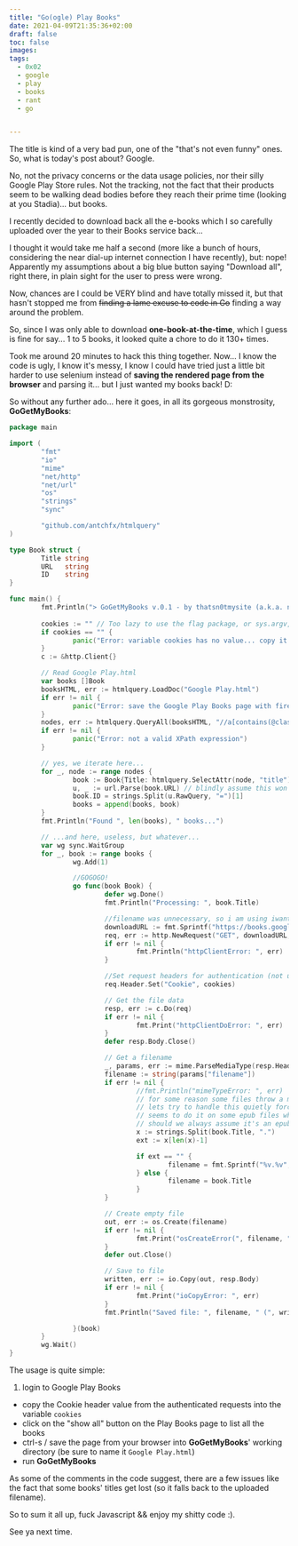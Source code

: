 ```yaml
---
title: "Go(ogle) Play Books"
date: 2021-04-09T21:35:36+02:00
draft: false
toc: false
images:
tags:
  - 0x02
  - google
  - play 
  - books
  - rant
  - go


---
```



The title is kind of a very bad pun, one of the "that's not even funny" ones. So, what is today's post about? Google.

No, not the privacy concerns or the data usage policies, nor their silly Google Play Store rules. Not the tracking, not the fact that their products seem to be walking dead bodies before they reach their prime time (looking at you Stadia)... but books.

I recently decided to download back all the e-books which I so carefully uploaded over the year to their Books service back... 

I thought it would take me half a second (more like a bunch of hours, considering the near dial-up internet connection I have recently), but: nope! Apparently my assumptions about a big blue button saying "Download all", right there, in plain sight for the user to press were wrong.

Now, chances are I could be VERY blind and have totally missed it, but that hasn't stopped me from ~~finding a lame excuse to code in Go~~ finding a way around the problem.

So, since I was only able to download **one-book-at-the-time**, which I guess is fine for say... 1 to 5 books, it looked quite a chore to do it 130+ times.

Took me around 20 minutes to hack this thing together. Now... I know the code is ugly, I know it's messy, I know I could have tried just a little bit harder to use selenium instead of **saving the rendered page from the browser** and parsing it... but I just wanted my books back! D:

So without any further ado... here it goes, in all its gorgeous monstrosity, **GoGetMyBooks**:

```go
package main

import (
        "fmt"
        "io"
        "mime"
        "net/http"
        "net/url"
        "os"
        "strings"
        "sync"

        "github.com/antchfx/htmlquery"
)

type Book struct {
        Title string
        URL   string
        ID    string
}

func main() {
        fmt.Println("> GoGetMyBooks v.0.1 - by thatsn0tmysite (a.k.a. n0tme)")
         
        cookies := "" // Too lazy to use the flag package, or sys.argv, or anything really...
        if cookies == "" {
                panic("Error: variable cookies has no value... copy it from your browser requests")
        }
        c := &http.Client{}

        // Read Google Play.html
        var books []Book
        booksHTML, err := htmlquery.LoadDoc("Google Play.html")
        if err != nil {
                panic("Error: save the Google Play Books page with firefox/chrome")
        }
        nodes, err := htmlquery.QueryAll(booksHTML, "//a[contains(@class, 'overlay')]")
        if err != nil {
                panic("Error: not a valid XPath expression")
        }

        // yes, we iterate here...
        for _, node := range nodes {
                book := Book{Title: htmlquery.SelectAttr(node, "title"), URL: htmlquery.SelectAttr(node, "href")}
                u, _ := url.Parse(book.URL) // blindly assume this won't fail
                book.ID = strings.Split(u.RawQuery, "=")[1]
                books = append(books, book)
        }
        fmt.Println("Found ", len(books), " books...")

        // ...and here, useless, but whatever...
        var wg sync.WaitGroup
        for _, book := range books {
                wg.Add(1)

                //GOGOGO!
                go func(book Book) {
                        defer wg.Done()
                        fmt.Println("Processing: ", book.Title)

                        //filename was unnecessary, so i am using iwantmyfileback
                        downloadURL := fmt.Sprintf("https://books.google.com/books/download/iwantmyfileback?id=%v&output=uploaded_content&source=gbs_api&authuser=0", book.ID)
                        req, err := http.NewRequest("GET", downloadURL, nil)
                        if err != nil {
                                fmt.Println("httpClientError: ", err)
                        }

                        //Set request headers for authentication (not using req.SetCookie because... lazyness)
                        req.Header.Set("Cookie", cookies)

                        // Get the file data
                        resp, err := c.Do(req)
                        if err != nil {
                                fmt.Print("httpClientDoError: ", err)
                        }
                        defer resp.Body.Close()

                        // Get a filename
                        _, params, err := mime.ParseMediaType(resp.Header.Get("Content-Disposition"))
                        filename := string(params["filename"])
                        if err != nil {
                                //fmt.Println("mimeTypeError: ", err)
                                // for some reason some files throw a mime: invalid media parameter error,
                                // lets try to handle this quietly forcing a name to the file
                                // seems to do it on some epub files where it fails to parse the title correctly(?)
                                // should we always assume it's an epub?
                                x := strings.Split(book.Title, ".")
                                ext := x[len(x)-1]

                                if ext == "" {
                                        filename = fmt.Sprintf("%v.%v", book.Title, "UNKNOWN_EXTENTION")
                                } else {
                                        filename = book.Title
                                }
                        }

                        // Create empty file
                        out, err := os.Create(filename)
                        if err != nil {
                                fmt.Print("osCreateError(", filename, "): ", err)
                        }
                        defer out.Close()

                        // Save to file
                        written, err := io.Copy(out, resp.Body)
                        if err != nil {
                                fmt.Print("ioCopyError: ", err)
                        }
                        fmt.Println("Saved file: ", filename, " (", written, " bytes)")

                }(book)
        }
        wg.Wait()
}

```

The usage is quite simple:

1. login to Google Play Books
- copy the Cookie header value from the authenticated requests into the variable `cookies`
- click on the "show all" button on the Play Books page to list all the books
- ctrl-s / save the page from your browser into **GoGetMyBooks**' working directory (be sure to name it `Google Play.html`)
- run **GoGetMyBooks**

As some of the comments in the code suggest, there are a few issues like the fact that some books' titles get lost (so it falls back to the uploaded filename).

So to sum it all up, fuck Javascript && enjoy my shitty code :).

See ya next time.
